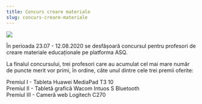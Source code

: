 ```yaml
---
title: Concurs creare materiale
slug: concurs-creare-materiale
---
```

![](/img/concurs.jpg)



În perioada 23.07 - 12.08.2020 se desfășoară concursul pentru profesori de creare materiale educaționale pe platforma ASQ.

La finalul concursului, trei profesori care au acumulat cel mai mare număr de puncte merit vor primi, în ordine, câte unul dintre cele trei premii oferite:

Premiul I - Tableta Huawei MediaPad T3 10\
Premiul II - Tabletă grafică Wacom Intuos S Bluetooth\
Premiul III - Cameră web Logitech C270